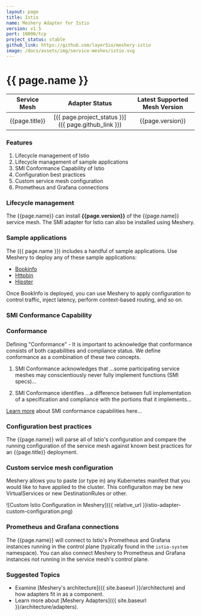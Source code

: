 ```yaml
---
layout: page
title: Istio
name: Meshery Adapter for Istio
version: v1.5
port: 10000/tcp
project_status: stable
github_link: https://github.com/layer5io/meshery-istio
image: /docs/assets/img/service-meshes/istio.svg
---
```

# {{ page.name }}

| Service Mesh   | Adapter Status | Latest Supported Mesh Version |
| :------------: | :------------:   | :------------:              |
| {{page.title}} | [{{ page.project_status }}]({{ page.github_link }}) | {{page.version}}  |

### Features
1. Lifecycle management of Istio
1. Lifecycle management of sample applications
1. SMI Conformance Capability of Istio
1. Configuration best practices
1. Custom service mesh configuration
1. Prometheus and Grafana connections

### Lifecycle management

The {{page.name}} can install **{{page.version}}** of the {{page.name}} service mesh. The SMI adapter for Istio can also be installed using Meshery.

### Sample applications

The ({{ page.name }}) includes a handful of sample applications. Use Meshery to deploy any of these sample applications:

- [Bookinfo](https://github.com/istio/istio/tree/master/samples/bookinfo)
- [Httpbin](https://httpbin.org/)
- [Hipster](https://github.com/GoogleCloudPlatform/microservices-demo)

Once BookInfo is deployed, you can use Meshery to apply configuration to control traffic, inject latency, perform context-based routing, and so on.

### SMI Conformance Capability 

### Conformance

Defining "Conformance" - It is important to acknowledge that conformance consists of both capabilities and compliance status. We define conformance as a combination of these two concepts.

1. SMI Conformance acknowledges that
   ...some participating service meshes may conscientiously never fully implement functions (SMI specs)...

2. SMI Conformance identifies
   ...a difference between full implementation of a specification and compliance with the portions that it implements...

[Learn more](https://meshery.layer5.io/docs/functionality/smi-conformance) about SMI conformance capabilities here...


### Configuration best practices
The {{page.name}} will parse all of Istio's configuration and compare the running configuration of the service mesh against known best practices for an {{page.title}} deployment.

### Custom service mesh configuration

Meshery allows you to paste (or type in) any Kubernetes manifest that you would like to have applied to the cluster. This configuraiton may be new VirtualServices or new DestinationRules or other.

 ![Custom Istio Configuration in Meshery]({{ relative_url }}istio-adapter-custom-configuration.png)

### Prometheus and Grafana connections

The {{page.name}} will connect to Istio's Prometheus and Grafana instances running in the control plane (typically found in the `istio-system` namespace). You can also connect Meshery to Prometheus and Grafana instances not running in the service mesh's control plane.

### Suggested Topics

- Examine [Meshery's architecture]({{ site.baseurl }}/architecture) and how adapters fit in as a component.
- Learn more about [Meshery Adapters]({{ site.baseurl }}/architecture/adapters).
